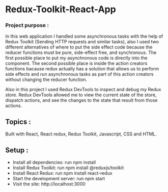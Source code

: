 # Redux-Toolkit-React-App


### Project purpose :

In this web application I handled some asynchronous tasks with the help of Redux Toolkit (Sending HTTP requests and similar tasks), also I used two different alternatives of where to put the side effect code because the reducer functions must be pure, side-effect free, and synchronous. The first possible place to put my asynchronous code is directly into the component. The second possible place is inside the action creators functions bacause redux actually has a solution that allows us to perform side effects and run asynchronous tasks as part of this action creators without changing the reducer function. 

Also in this project I used Redux DevTools to inspect and debug my Redux store. Redux DevTools allowed me to view the current state of the store, dispatch actions, and see the changes to the state that result from those actions.


## Topics :

Built with React, React redux, Redux Toolkit, Javascript, CSS and HTML.


## Setup :

- Install all dependencies: run npm install
- Install Redux Toolkit: run npm install @reduxjs/toolkit
- Install React Redux: run npm install react-redux
- Start the development server: run npm start
- Visit the site: http://localhost:3000
